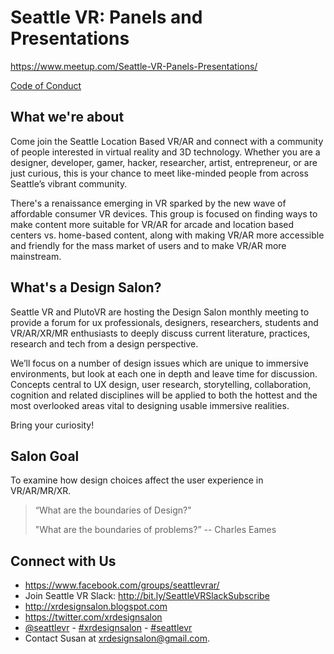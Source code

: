 # Seattle VR: Panels and Presentations

https://www.meetup.com/Seattle-VR-Panels-Presentations/
  
[Code of Conduct](../code-of-conduct.md)

## What we're about

Come join the Seattle Location Based VR/AR and connect with a community of people interested in virtual reality and 3D technology. Whether you are a designer, developer, gamer, hacker, researcher, artist, entrepreneur, or are just curious, this is your chance to meet like-minded people from across Seattle’s vibrant community.

There's a renaissance emerging in VR sparked by the new wave of affordable consumer VR devices. This group is focused on finding ways to make content more suitable for VR/AR for arcade and location based centers vs. home-based content, along with making VR/AR more accessible and friendly for the mass market of users and to make VR/AR more mainstream.

## What's a Design Salon?

Seattle VR and PlutoVR are hosting the Design Salon monthly meeting to provide a forum for ux professionals, designers, researchers, students and VR/AR/XR/MR enthusiasts to deeply discuss current literature, practices, research and tech from a design perspective.

We’ll focus on a number of design issues which are unique to immersive environments, but look at each one in depth and leave time for discussion. Concepts central to UX design, user research, storytelling, collaboration, cognition and related disciplines will be applied to both the hottest and the most overlooked areas vital to designing usable immersive realities. 

Bring your curiosity!

## Salon Goal

To examine how design choices affect the user experience in VR/AR/MR/XR.

> “What are the boundaries of Design?"
> 
> "What are the boundaries of problems?” -- Charles Eames

## Connect with Us

- https://www.facebook.com/groups/seattlevrar/
- Join Seattle VR Slack: http://bit.ly/SeattleVRSlackSubscribe
- http://xrdesignsalon.blogspot.com
- https://twitter.com/xrdesignsalon
- [@seattlevr](https://twitter.com/seattlevr) - [#xrdesignsalon](https://twitter.com/hashtag/xrdesignsalon) - [#seattlevr](https://twitter.com/hashtag/seattlevr)
- Contact Susan at xrdesignsalon@gmail.com.
